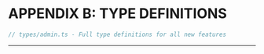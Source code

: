 # APPENDIX B: TYPE DEFINITIONS

```typescript
// types/admin.ts - Full type definitions for all new features
```

---
